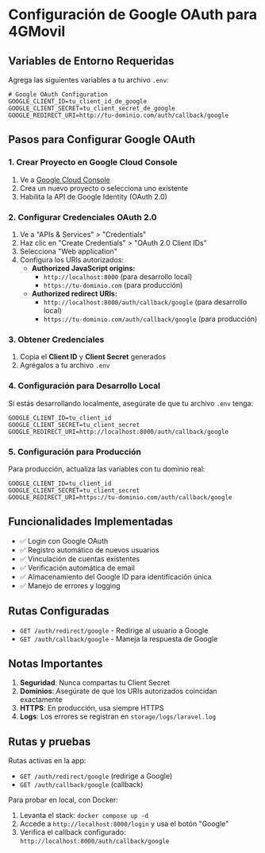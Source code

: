 # Configuración de Google OAuth para 4GMovil

## Variables de Entorno Requeridas

Agrega las siguientes variables a tu archivo `.env`:

```env
# Google OAuth Configuration
GOOGLE_CLIENT_ID=tu_client_id_de_google
GOOGLE_CLIENT_SECRET=tu_client_secret_de_google
GOOGLE_REDIRECT_URI=http://tu-dominio.com/auth/callback/google
```

## Pasos para Configurar Google OAuth

### 1. Crear Proyecto en Google Cloud Console

1. Ve a [Google Cloud Console](https://console.cloud.google.com/)
2. Crea un nuevo proyecto o selecciona uno existente
3. Habilita la API de Google Identity (OAuth 2.0)

### 2. Configurar Credenciales OAuth 2.0

1. Ve a "APIs & Services" > "Credentials"
2. Haz clic en "Create Credentials" > "OAuth 2.0 Client IDs"
3. Selecciona "Web application"
4. Configura los URIs autorizados:
   - **Authorized JavaScript origins:**
     - `http://localhost:8000` (para desarrollo local)
     - `https://tu-dominio.com` (para producción)
   - **Authorized redirect URIs:**
     - `http://localhost:8000/auth/callback/google` (para desarrollo local)
     - `https://tu-dominio.com/auth/callback/google` (para producción)

### 3. Obtener Credenciales

1. Copia el **Client ID** y **Client Secret** generados
2. Agrégalos a tu archivo `.env`

### 4. Configuración para Desarrollo Local

Si estás desarrollando localmente, asegúrate de que tu archivo `.env` tenga:

```env
GOOGLE_CLIENT_ID=tu_client_id
GOOGLE_CLIENT_SECRET=tu_client_secret
GOOGLE_REDIRECT_URI=http://localhost:8000/auth/callback/google
```

### 5. Configuración para Producción

Para producción, actualiza las variables con tu dominio real:

```env
GOOGLE_CLIENT_ID=tu_client_id
GOOGLE_CLIENT_SECRET=tu_client_secret
GOOGLE_REDIRECT_URI=https://tu-dominio.com/auth/callback/google
```

## Funcionalidades Implementadas

- ✅ Login con Google OAuth
- ✅ Registro automático de nuevos usuarios
- ✅ Vinculación de cuentas existentes
- ✅ Verificación automática de email
- ✅ Almacenamiento del Google ID para identificación única
- ✅ Manejo de errores y logging

## Rutas Configuradas

- `GET /auth/redirect/google` - Redirige al usuario a Google
- `GET /auth/callback/google` - Maneja la respuesta de Google

## Notas Importantes

1. **Seguridad**: Nunca compartas tu Client Secret
2. **Dominios**: Asegúrate de que los URIs autorizados coincidan exactamente
3. **HTTPS**: En producción, usa siempre HTTPS
4. **Logs**: Los errores se registran en `storage/logs/laravel.log`

## Rutas y pruebas

Rutas activas en la app:

- `GET /auth/redirect/google` (redirige a Google)
- `GET /auth/callback/google` (callback)

Para probar en local, con Docker:

1. Levanta el stack: `docker compose up -d`
2. Accede a `http://localhost:8000/login` y usa el botón "Google"
3. Verifica el callback configurado: `http://localhost:8000/auth/callback/google`
